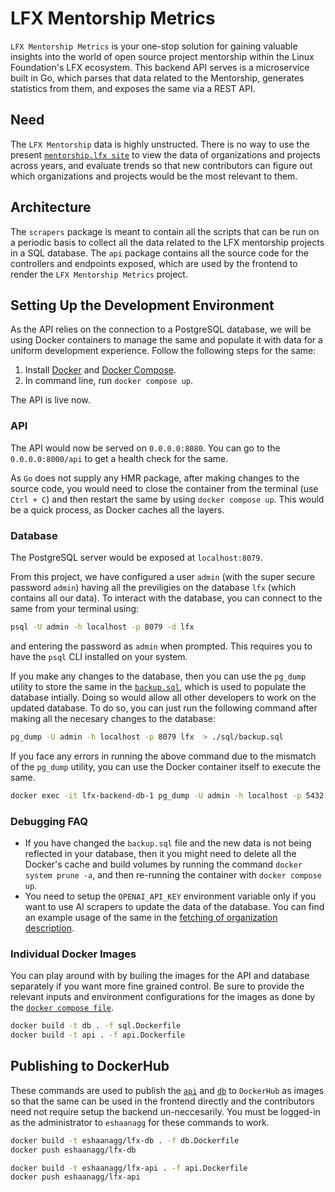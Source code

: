 # LFX Mentorship Metrics

`LFX Mentorship Metrics` is your one-stop solution for gaining valuable insights into the world of open source project mentorship within the Linux Foundation's LFX ecosystem. This backend API serves is a microservice built in Go, which parses that data related to the Mentorship, generates statistics from them, and exposes the same via a REST API.

## Need

The `LFX Mentorship` data is highly unstructed. There is no way to use the present [`mentorship.lfx site`](https://mentorship.lfx.linuxfoundation.org/) to view the data of organizations and projects across years, and evaluate trends so that new contributors can figure out which organizations and projects would be the most relevant to them.

## Architecture

The `scrapers` package is meant to contain all the scripts that can be run on a periodic basis to collect all the data related to the LFX mentorship projects in a SQL database. The `api` package contains all the source code for the controllers and endpoints exposed, which are used by the frontend to render the `LFX Mentorship Metrics` project.

## Setting Up the Development Environment

As the API relies on the connection to a PostgreSQL database, we will be using Docker containers to manage the same and populate it with data for a uniform development experience. Follow the following steps for the same:

1. Install [Docker](https://docs.docker.com/engine/install/) and [Docker Compose](https://docs.docker.com/compose/install/).
2. In command line, run `docker compose up`.

The API is live now.

### API

The API would now be served on `0.0.0.0:8080`. You can go to the `0.0.0.0:8000/api` to get a health check for the same.

As `Go` does not supply any HMR package, after making changes to the source code, you would need to close the container from the terminal (use `Ctrl + C`) and then restart the same by using `docker compose up`. This would be a quick process, as Docker caches all the layers.

### Database

The PostgreSQL server would be exposed at `localhost:8079`.

From this project, we have configured a user `admin` (with the super secure password `admin`) having all the previligies on the database `lfx` (which contains all our data). To interact with the database, you can connect to the same from your terminal using:

```bash
psql -U admin -h localhost -p 8079 -d lfx
```

and entering the password as `admin` when prompted. This requires you to have the `psql` CLI installed on your system.

If you make any changes to the database, then you can use the `pg_dump` utility to store the same in the [`backup.sql`](./sql/backup.sql), which is used to populate the database intially. Doing so would allow all other developers to work on the updated database. To do so, you can just run the following command after making all the necesary changes to the database:

```bash
pg_dump -U admin -h localhost -p 8079 lfx  > ./sql/backup.sql
```

If you face any errors in running the above command due to the mismatch of the `pg_dump` utility, you can use the Docker container itself to execute the same.

```bash
docker exec -it lfx-backend-db-1 pg_dump -U admin -h localhost -p 5432 lfx  > ./sql/backup.sql
```

### Debugging FAQ

- If you have changed the `backup.sql` file and the new data is not being reflected in your database, then it you might need to delete all the Docker's cache and build volumes by running the command `docker system prune -a`, and then re-running the container with `docker compose up`.
- You need to setup the `OPENAI_API_KEY` environment variable only if you want to use AI scrapers to update the data of the database. You can find an example usage of the same in the [fetching of organization description](./scrapers/project/openAI.go).

### Individual Docker Images

You can play around with by builing the images for the API and database separately if you want more fine grained control. Be sure to provide the relevant inputs and environment configurations for the images as done by the [`docker compose file`](./docker-compose.yml).

```bash
docker build -t db . -f sql.Dockerfile
docker build -t api . -f api.Dockerfile
```

## Publishing to DockerHub

These commands are used to publish the [`api`](https://hub.docker.com/repository/docker/eshaanagg/lfx-api) and [`db`](https://hub.docker.com/repository/docker/eshaanagg/lfx-db) to `DockerHub` as images so that the same can be used in the frontend directly and the contributors need not require setup the backend un-neccesarily. You must be logged-in as the administrator to `eshaanagg` for these commands to work.

```bash
docker build -t eshaanagg/lfx-db . -f db.Dockerfile
docker push eshaanagg/lfx-db

docker build -t eshaanagg/lfx-api . -f api.Dockerfile
docker push eshaanagg/lfx-api
```
